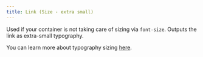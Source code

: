```yaml
---
title: Link (Size - extra small)
---
```

Used if your container is not taking care of sizing via `font-size`.  Outputs the link as extra-small typography. 


You can learn more about typography sizing <a href="/?p=viewall-subatoms-typography-mixins" target="_parent">here</a>.